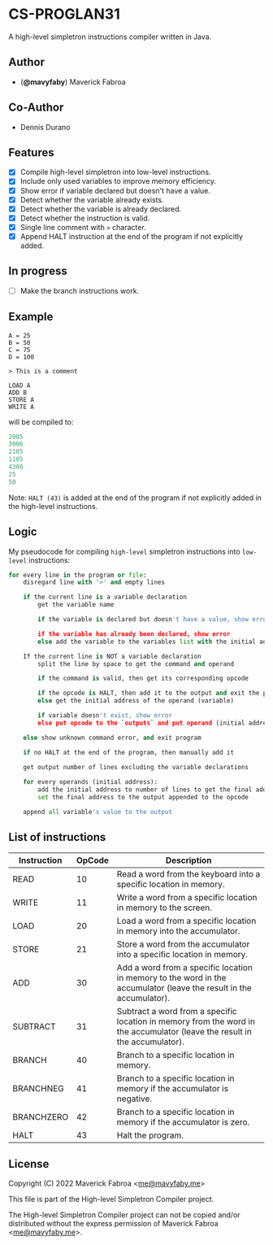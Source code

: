 # CS-PROGLAN31

A high-level simpletron instructions compiler written in Java.

## Author

- (**@mavyfaby**) Maverick Fabroa

## Co-Author

- Dennis Durano

## Features

- [x] Compile high-level simpletron into low-level instructions.
- [x] Include only used variables to improve memory efficiency.
- [x] Show error if variable declared but doesn't have a value. 
- [x] Detect whether the variable already exists.
- [x] Detect whether the variable is already declared.
- [x] Detect whether the instruction is valid.
- [x] Single line comment with `>` character.
- [x] Append HALT instruction at the end of the program if not explicitly added.

## In progress

- [ ] Make the branch instructions work.

## Example

```smp
A = 25
B = 50
C = 75
D = 100

> This is a comment

LOAD A
ADD B
STORE A
WRITE A
```
will be compiled to:

```sml
2005
3006
2105
1105
4300
25
50
```

Note: `HALT (43)` is added at the end of the program if not explicitly added in the high-level instructions.

## Logic

My pseudocode for compiling `high-level` simpletron instructions into `low-level` instructions:


```py
for every line in the program or file:
    disregard line with '>' and empty lines

    if the current line is a variable declaration
        get the variable name

        if the variable is declared but doesn't have a value, show error

        if the variable has already been declared, show error
        else add the variable to the variables list with the initial address

    If the current line is NOT a variable declaration
        split the line by space to get the command and operand

        if the command is valid, then get its corresponding opcode

        if the opcode is HALT, then add it to the output and exit the program loop
        else get the initial address of the operand (variable) 

        if variable doesn't exist, show error
        else put opcode to the `outputs` and put operand (initial address) to the `operands`

    else show unknown command error, and exit program

    if no HALT at the end of the program, then manually add it

    get output number of lines excluding the variable declarations
        
    for every operands (initial address):
        add the initial address to number of lines to get the final address of the variable
        set the final address to the output appended to the opcode

    append all variable's value to the output
```

## List of instructions 

| Instruction | OpCode | Description |
| ----------- | ------- | ----------- |
| READ | 10 | Read a word from the keyboard into a specific location in memory. |
| WRITE | 11 | Write a word from a specific location in memory to the screen. |
| LOAD | 20 | Load a word from a specific location in memory into the accumulator. |
| STORE | 21 | Store a word from the accumulator into a specific location in memory. |
| ADD | 30 | Add a word from a specific location in memory to the word in the accumulator (leave the result in the accumulator). |
| SUBTRACT | 31 | Subtract a word from a specific location in memory from the word in the accumulator (leave the result in the accumulator). |
| BRANCH | 40 | Branch to a specific location in memory. |
| BRANCHNEG | 41 | Branch to a specific location in memory if the accumulator is negative. |
| BRANCHZERO | 42 | Branch to a specific location in memory if the accumulator is zero. |
| HALT | 43 | Halt the program. |

## License

Copyright (C) 2022 Maverick Fabroa <<me@mavyfaby.me>>

This file is part of the High-level Simpletron Compiler project.

The High-level Simpletron Compiler project can not be copied and/or distributed without the express
permission of Maverick Fabroa <<me@mavyfaby.me>>.